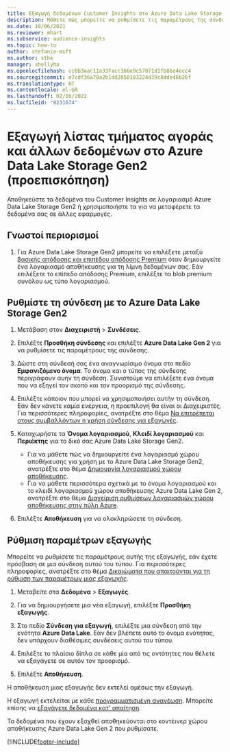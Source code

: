 ```yaml
---
title: Εξαγωγή δεδομένων Customer Insights στο Azure Data Lake Storage Gen2
description: Μάθετε πώς μπορείτε να ρυθμίσετε τις παραμέτρους της σύνδεσης στο Azure Data Lake Storage Gen2.
ms.date: 10/06/2021
ms.reviewer: mhart
ms.subservice: audience-insights
ms.topic: how-to
author: stefanie-msft
ms.author: sthe
manager: shellyha
ms.openlocfilehash: cc0b3aac11a33facc366e9c57071d1fb8be4ecc4
ms.sourcegitcommit: e7cdf36a78a2b1dd2850183224d39c8dde46b26f
ms.translationtype: HT
ms.contentlocale: el-GR
ms.lasthandoff: 02/16/2022
ms.locfileid: "8231674"
---
```

# <a name="export-segment-list-and-other-data-to-azure-data-lake-storage-gen2-preview"></a>Εξαγωγή λίστας τμήματος αγοράς και άλλων δεδομένων στο Azure Data Lake Storage Gen2 (προεπισκόπηση)

Αποθηκεύστε τα δεδομένα του Customer Insights σε λογαριασμό Azure Data Lake Storage Gen2 ή χρησιμοποιήστε τα για να μεταφέρετε τα δεδομένα σας σε άλλες εφαρμογές.

## <a name="known-limitations"></a>Γνωστοί περιορισμοί

1. Για Azure Data Lake Storage Gen2 μπορείτε να επιλέξετε μεταξύ [βασικής απόδοσης και επιπέδου απόδοσης Premium](/azure/storage/blobs/create-data-lake-storage-account) όταν δημιουργείτε ένα λογαριασμό αποθήκευσης για τη λίμνη δεδομένων σας. Εάν επιλέξετε το επίπεδο απόδοσης Premium, επιλέξτε τα blob premium συνόλου ως τύπο λογαριασμού. 


## <a name="set-up-the-connection-to-azure-data-lake-storage-gen2"></a>Ρυθμίστε τη σύνδεση με το Azure Data Lake Storage Gen2 


1. Μετάβαση στον **Διαχειριστή** > **Συνδέσεις**.

1. Επιλέξτε **Προσθήκη σύνδεσης** και επιλέξτε **Azure Data Lake Gen 2** για να ρυθμίσετε τις παραμέτρους της σύνδεσης.

1. Δώστε στη σύνδεσή σας ένα αναγνωρίσιμο όνομα στο πεδίο **Εμφανιζόμενο όνομα**. Το όνομα και ο τύπος της σύνδεσης περιγράφουν αυην τη σύνδεση. Συνιστούμε να επιλέξετε ένα όνομα που να εξηγεί τον σκοπό και τον προορισμό της σύνδεσης.

1. Επιλέξτε κάποιον που μπορεί να χρησιμοποιήσει αυτήν τη σύνδεση. Εάν δεν κάνετε καμία ενέργεια, η προεπιλογή θα είναι οι Διαχειριστές. Για περισσότερες πληροφορίες, ανατρέξτε στο θέμα [Να επιτρέπεται στους συμβαλλόντων η χρήση σύνδεσης για εξαγωγές](connections.md#allow-contributors-to-use-a-connection-for-exports).

1. Καταχωρήστε τα **Όνομα λογαριασμού**, **Κλειδί λογαριασμού** και **Περιέκτης** για το δικό σας Azure Data Lake Storage Gen2.
    - Για να μάθετε πώς να δημιουργείτε ένα λογαριασμό χώρου αποθήκευσης για χρήση με το Azure Data Lake Storage Gen2, ανατρέξτε στο θέμα [Δημιουργία λογαριασμού χώρου αποθήκευσης](/azure/storage/blobs/create-data-lake-storage-account). 
    - Για να μάθετε περισσότερα σχετικά με το όνομα λογαριασμού και το κλειδί λογαριασμού χώρου αποθήκευσης Azure Data Lake Gen 2, ανατρέξτε στο θέμα [Διαχείριση ρυθμίσεων λογαριασμών χώρου αποθήκευσης στην πύλη Azure](/azure/storage/common/storage-account-manage).

1. Επιλέξτε **Αποθήκευση** για να ολοκληρώσετε τη σύνδεση. 

## <a name="configure-an-export"></a>Ρύθμιση παραμέτρων εξαγωγής

Μπορείτε να ρυθμίσετε τις παραμέτρους αυτής της εξαγωγής, εάν έχετε πρόσβαση σε μια σύνδεση αυτού του τύπου. Για περισσότερες πληροφορίες, ανατρέξτε στο θέμα [Δικαιώματα που απαιτούνται για τη ρύθμιση των παραμέτρων μιας εξαγωγής](export-destinations.md#set-up-a-new-export).

1. Μεταβείτε στα **Δεδομένα** > **Εξαγωγές**.

1. Για να δημιουργήσετε μια νέα εξαγωγή, επιλέξτε **Προσθήκη εξαγωγής**.

1. Στο πεδίο **Σύνδεση για εξαγωγή**, επιλέξτε μια σύνδεση από την ενότητα **Azure Data Lake**. Εάν δεν βλέπετε αυτό το όνομα ενότητας, δεν υπάρχουν διαθέσιμες συνδέσεις αυτού του τύπου.

1. Επιλέξτε το πλαίσιο δίπλα σε κάθε μία από τις οντότητες που θέλετε να εξαγάγετε σε αυτόν τον προορισμό.

1. Επιλέξτε **Αποθήκευση**.

Η αποθήκευση μιας εξαγωγής δεν εκτελεί αμέσως την εξαγωγή.

Η εξαγωγή εκτελείται με κάθε [προγραμματισμένη ανανέωση](system.md#schedule-tab). Μπορείτε επίσης να [εξαγάγετε δεδομένα κατ' απαίτηση](export-destinations.md#run-exports-on-demand). 

Τα δεδομένα που έχουν εξαχθεί αποθηκεύονται στο κοντέινερ χώρου αποθήκευσης Azure Data Lake Gen 2 που ρυθμίσατε. 

[!INCLUDE[footer-include](../includes/footer-banner.md)]
